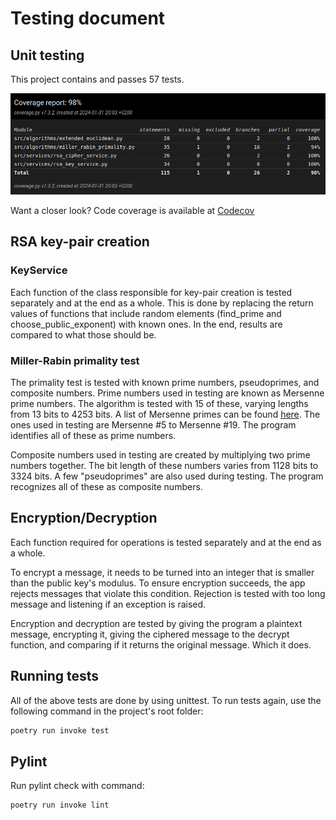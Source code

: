 # Testing document

## Unit testing

This project contains and passes 57 tests.

![coverage](https://github.com/jhakkari/tiralabra-RSA/blob/master/documentation/pictures/coverage_report.png)

Want a closer look? Code coverage is available at [Codecov](https://app.codecov.io/gh/jhakkari/tiralabra-RSA)

## RSA key-pair creation

### KeyService

Each function of the class responsible for key-pair creation is tested separately and at the end as a whole. This is done by replacing the return values of functions that include random elements (find_prime and choose_public_exponent) with known ones. In the end, results are compared to what those should be. 

### Miller-Rabin primality test

The primality test is tested with known prime numbers, pseudoprimes, and composite numbers. Prime numbers used in testing are known as Mersenne prime numbers. The algorithm is tested with 15 of these, varying lengths from 13 bits to 4253 bits. A list of Mersenne primes can be found [here](https://www.mersenne.org/primes/). The ones used in testing are Mersenne #5 to Mersenne #19. The program identifies all of these as prime numbers.

Composite numbers used in testing are created by multiplying two prime numbers together. The bit length of these numbers varies from 1128 bits to 3324 bits. A few "pseudoprimes" are also used during testing. The program recognizes all of these as composite numbers.

## Encryption/Decryption

Each function required for operations is tested separately and at the end as a whole.

To encrypt a message, it needs to be turned into an integer that is smaller than the public key's modulus. To ensure encryption succeeds, the app rejects messages that violate this condition. Rejection is tested with too long message and listening if an exception is raised. 

Encryption and decryption are tested by giving the program a plaintext message, encrypting it, giving the ciphered message to the decrypt function, and comparing if it returns the original message. Which it does.

## Running tests

All of the above tests are done by using unittest. To run tests again, use the following command in the project's root folder:

```bash
poetry run invoke test
```

## Pylint

Run pylint check with command:

```bash
poetry run invoke lint
```
